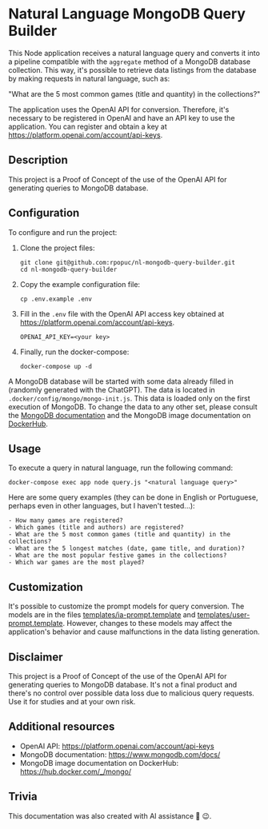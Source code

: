 # Natural Language MongoDB Query Builder

This Node application receives a natural language query and converts it into a pipeline compatible with the `aggregate` method of a MongoDB database collection. This way, it's possible to retrieve data listings from the database by making requests in natural language, such as:

"What are the 5 most common games (title and quantity) in the collections?"

The application uses the OpenAI API for conversion. Therefore, it's necessary to be registered in OpenAI and have an API key to use the application. You can register and obtain a key at https://platform.openai.com/account/api-keys.

## Description

This project is a Proof of Concept of the use of the OpenAI API for generating queries to MongoDB database.

## Configuration

To configure and run the project:

1. Clone the project files:

    ```
    git clone git@github.com:rpopuc/nl-mongodb-query-builder.git
    cd nl-mongodb-query-builder
    ```

2. Copy the example configuration file:

    ```
    cp .env.example .env
    ```

3. Fill in the `.env` file with the OpenAI API access key obtained at https://platform.openai.com/account/api-keys.

    ```
    OPENAI_API_KEY=<your key>
    ```

4. Finally, run the docker-compose:

    ```
    docker-compose up -d
    ```

A MongoDB database will be started with some data already filled in (randomly generated with the ChatGPT). The data is located in `.docker/config/mongo/mongo-init.js`. This data is loaded only on the first execution of MongoDB. To change the data to any other set, please consult the [MongoDB documentation](https://www.mongodb.com/docs/) and the MongoDB image documentation on [DockerHub](https://hub.docker.com/_/mongo).

## Usage

To execute a query in natural language, run the following command:

```
docker-compose exec app node query.js "<natural language query>"
```

Here are some query examples (they can be done in English or Portuguese, perhaps even in other languages, but I haven't tested...):

```
- How many games are registered?
- Which games (title and authors) are registered?
- What are the 5 most common games (title and quantity) in the collections?
- What are the 5 longest matches (date, game title, and duration)?
- What are the most popular festive games in the collections?
- Which war games are the most played?
```

## Customization

It's possible to customize the prompt models for query conversion. The models are in the files [templates/ia-prompt.template](templates/ia-prompt.template) and [templates/user-prompt.template](templates/user-prompt.template). However, changes to these models may affect the application's behavior and cause malfunctions in the data listing generation.

## Disclaimer

This project is a Proof of Concept of the use of the OpenAI API for generating queries to MongoDB database. It's not a final product and there's no control over possible data loss due to malicious query requests. Use it for studies and at your own risk.

## Additional resources

- OpenAI API: https://platform.openai.com/account/api-keys
- MongoDB documentation: https://www.mongodb.com/docs/
- MongoDB image documentation on DockerHub: https://hub.docker.com/_/mongo/

## Trivia

This documentation was also created with AI assistance 🤖 😉.
